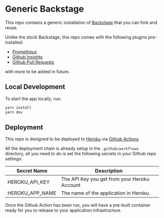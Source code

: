 # Generic Backstage

This repo contains a generic installation of [Backstage](https://backstage.io) that you can fork
and reuse.

Unlike the stock Backstage, this repo comes with the following plugins pre-installed:

   * [Prometheus](https://roadie.io/backstage/plugins/prometheus)
   * [Github Insights](https://roadie.io/backstage/plugins/github-insights/)
   * [Github Pull Requests](https://roadie.io/backstage/plugins/github-pull-requests)

with more to be added in future.

## Local Development

To start the app locally, run:

```sh
yarn install
yarn dev
```

## Deployment

This repo is designed to be deployed to [Heroku](https://www.heroku.com/) via [Github Actions](https://github.com/features/actions).

All the deployment chain is already setup in the `.github/workflows` directory, all you need to do is set the following secrets in your Github repo settings:

| Secret Name | Description |
|-------------|-------------|
| HEROKU_API_KEY | The API Key you get from your Heroku Account |
| HEROKU_APP_NAME | The name of the application in Heroku.      |

Once the Github Action has been run, you will have a pre-built container ready for you to release to your application infrastructure.
